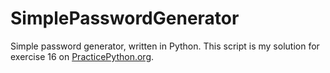 # SimplePasswordGenerator
Simple password generator, written in Python.
This script is my solution for exercise 16 on [PracticePython.org](https://www.practicepython.org).
